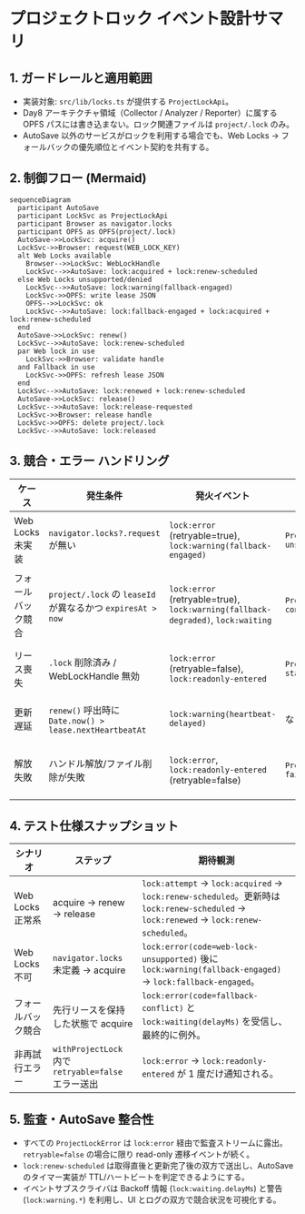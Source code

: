 # プロジェクトロック イベント設計サマリ

## 1. ガードレールと適用範囲
- 実装対象: `src/lib/locks.ts` が提供する `ProjectLockApi`。
- Day8 アーキテクチャ領域（Collector / Analyzer / Reporter）に属する OPFS パスには書き込まない。ロック関連ファイルは `project/.lock` のみ。
- AutoSave 以外のサービスがロックを利用する場合でも、Web Locks → フォールバックの優先順位とイベント契約を共有する。

## 2. 制御フロー (Mermaid)
```mermaid
sequenceDiagram
  participant AutoSave
  participant LockSvc as ProjectLockApi
  participant Browser as navigator.locks
  participant OPFS as OPFS(project/.lock)
  AutoSave->>LockSvc: acquire()
  LockSvc->>Browser: request(WEB_LOCK_KEY)
  alt Web Locks available
    Browser-->>LockSvc: WebLockHandle
    LockSvc-->>AutoSave: lock:acquired + lock:renew-scheduled
  else Web Locks unsupported/denied
    LockSvc-->>AutoSave: lock:warning(fallback-engaged)
    LockSvc->>OPFS: write lease JSON
    OPFS-->>LockSvc: ok
    LockSvc-->>AutoSave: lock:fallback-engaged + lock:acquired + lock:renew-scheduled
  end
  AutoSave->>LockSvc: renew()
  LockSvc-->>AutoSave: lock:renew-scheduled
  par Web lock in use
    LockSvc->>Browser: validate handle
  and Fallback in use
    LockSvc->>OPFS: refresh lease JSON
  end
  LockSvc-->>AutoSave: lock:renewed + lock:renew-scheduled
  AutoSave->>LockSvc: release()
  LockSvc-->>AutoSave: lock:release-requested
  LockSvc->>Browser: release handle
  LockSvc->>OPFS: delete project/.lock
  LockSvc-->>AutoSave: lock:released
```

## 3. 競合・エラー ハンドリング
| ケース | 発生条件 | 発火イベント | 返却エラー | 備考 |
| --- | --- | --- | --- | --- |
| Web Locks 未実装 | `navigator.locks?.request` が無い | `lock:error` (retryable=true), `lock:warning(fallback-engaged)` | `ProjectLockError(code='web-lock-unsupported')` | 次の試行でフォールバックを強制。 |
| フォールバック競合 | `project/.lock` の `leaseId` が異なるかつ `expiresAt > now` | `lock:error` (retryable=true), `lock:warning(fallback-degraded)`, `lock:waiting` | `ProjectLockError(code='fallback-conflict')` | 指数バックオフ後に再試行。 |
| リース喪失 | `.lock` 削除済み / WebLockHandle 無効 | `lock:error` (retryable=false), `lock:readonly-entered` | `ProjectLockError(code='lease-stale')` | AutoSave を read-only へ遷移。 |
| 更新遅延 | `renew()` 呼出時に `Date.now() > lease.nextHeartbeatAt` | `lock:warning(heartbeat-delayed)` | なし | 監査ログ向け警告。 |
| 解放失敗 | ハンドル解放/ファイル削除が失敗 | `lock:error`, `lock:readonly-entered` (retryable=false) | `ProjectLockError(code='release-failed')` | `.lock` 残存時は手動削除を促す。 |

## 4. テスト仕様スナップショット
| シナリオ | ステップ | 期待観測 |
| --- | --- | --- |
| Web Locks 正常系 | acquire → renew → release | `lock:attempt` → `lock:acquired` → `lock:renew-scheduled`。更新時は `lock:renew-scheduled` → `lock:renewed` → `lock:renew-scheduled`。 |
| Web Locks 不可 | `navigator.locks` 未定義 → acquire | `lock:error(code=web-lock-unsupported)` 後に `lock:warning(fallback-engaged)` → `lock:fallback-engaged`。 |
| フォールバック競合 | 先行リースを保持した状態で acquire | `lock:error(code=fallback-conflict)` と `lock:waiting(delayMs)` を受信し、最終的に例外。 |
| 非再試行エラー | `withProjectLock` 内で `retryable=false` エラー送出 | `lock:error` → `lock:readonly-entered` が 1 度だけ通知される。 |

## 5. 監査・AutoSave 整合性
- すべての `ProjectLockError` は `lock:error` 経由で監査ストリームに露出。`retryable=false` の場合に限り read-only 遷移イベントが続く。
- `lock:renew-scheduled` は取得直後と更新完了後の双方で送出し、AutoSave のタイマー実装が TTL/ハートビートを判定できるようにする。
- イベントサブスクライバは Backoff 情報 (`lock:waiting.delayMs`) と警告 (`lock:warning.*`) を利用し、UI とログの双方で競合状況を可視化する。
